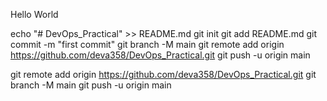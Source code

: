 Hello World




echo "# DevOps_Practical" >> README.md
git init
git add README.md
git commit -m "first commit"
git branch -M main
git remote add origin https://github.com/deva358/DevOps_Practical.git
git push -u origin main



git remote add origin https://github.com/deva358/DevOps_Practical.git
git branch -M main
git push -u origin main